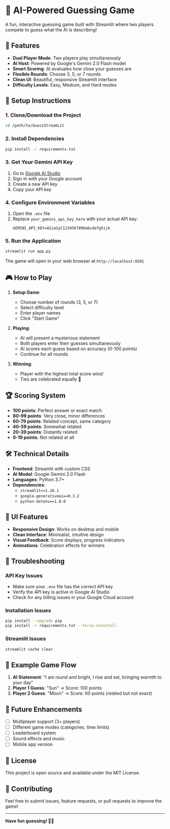 # 🎯 AI-Powered Guessing Game

A fun, interactive guessing game built with Streamlit where two players compete to guess what the AI is describing!

## 🌟 Features

- **Dual Player Mode**: Two players play simultaneously
- **AI Host**: Powered by Google's Gemini 2.0 Flash model
- **Smart Scoring**: AI evaluates how close your guesses are
- **Flexible Rounds**: Choose 3, 5, or 7 rounds
- **Clean UI**: Beautiful, responsive Streamlit interface
- **Difficulty Levels**: Easy, Medium, and Hard modes

## 🚀 Setup Instructions

### 1. Clone/Download the Project
```bash
cd /path/to/GuessStreamLit
```

### 2. Install Dependencies
```bash
pip install -r requirements.txt
```

### 3. Get Your Gemini API Key
1. Go to [Google AI Studio](https://makersuite.google.com/app/apikey)
2. Sign in with your Google account
3. Create a new API key
4. Copy your API key

### 4. Configure Environment Variables
1. Open the `.env` file
2. Replace `your_gemini_api_key_here` with your actual API key:
   ```
   GEMINI_API_KEY=AIzaSyC1234567890abcdefghijk
   ```

### 5. Run the Application
```bash
streamlit run app.py
```

The game will open in your web browser at `http://localhost:8501`

## 🎮 How to Play

1. **Setup Game**: 
   - Choose number of rounds (3, 5, or 7)
   - Select difficulty level
   - Enter player names
   - Click "Start Game"

2. **Playing**:
   - AI will present a mysterious statement
   - Both players enter their guesses simultaneously 
   - AI scores each guess based on accuracy (0-100 points)
   - Continue for all rounds

3. **Winning**:
   - Player with the highest total score wins!
   - Ties are celebrated equally 🎉

## 🏆 Scoring System

- **100 points**: Perfect answer or exact match
- **80-99 points**: Very close, minor differences
- **60-79 points**: Related concept, same category  
- **40-59 points**: Somewhat related
- **20-39 points**: Distantly related
- **0-19 points**: Not related at all

## 🛠️ Technical Details

- **Frontend**: Streamlit with custom CSS
- **AI Model**: Google Gemini 2.0 Flash 
- **Languages**: Python 3.7+
- **Dependencies**: 
  - `streamlit==1.28.1`
  - `google-generativeai==0.3.2`
  - `python-dotenv==1.0.0`

## 🎨 UI Features

- **Responsive Design**: Works on desktop and mobile
- **Clean Interface**: Minimalist, intuitive design
- **Visual Feedback**: Score displays, progress indicators
- **Animations**: Celebration effects for winners

## 🔧 Troubleshooting

### API Key Issues
- Make sure your `.env` file has the correct API key
- Verify the API key is active in Google AI Studio
- Check for any billing issues in your Google Cloud account

### Installation Issues
```bash
pip install --upgrade pip
pip install -r requirements.txt --force-reinstall
```

### Streamlit Issues
```bash
streamlit cache clear
```

## 📝 Example Game Flow

1. **AI Statement**: "I am round and bright, I rise and set, bringing warmth to your day"
2. **Player 1 Guess**: "Sun" → Score: 100 points
3. **Player 2 Guess**: "Moon" → Score: 60 points (related but not exact)

## 🔮 Future Enhancements

- [ ] Multiplayer support (3+ players)
- [ ] Different game modes (categories, time limits)
- [ ] Leaderboard system
- [ ] Sound effects and music
- [ ] Mobile app version

## 📄 License

This project is open source and available under the MIT License.

## 🤝 Contributing

Feel free to submit issues, feature requests, or pull requests to improve the game!

---

**Have fun guessing! 🎯✨**

